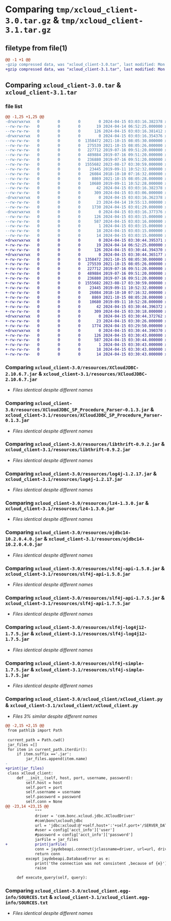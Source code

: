 # Comparing `tmp/xcloud_client-3.0.tar.gz` & `tmp/xcloud_client-3.1.tar.gz`

## filetype from file(1)

```diff
@@ -1 +1 @@
-gzip compressed data, was "xcloud_client-3.0.tar", last modified: Mon Apr 15 03:03:16 2024, max compression
+gzip compressed data, was "xcloud_client-3.1.tar", last modified: Mon Apr 15 03:30:44 2024, max compression
```

## Comparing `xcloud_client-3.0.tar` & `xcloud_client-3.1.tar`

### file list

```diff
@@ -1,25 +1,25 @@
-drwxrwxrwx   0        0        0        0 2024-04-15 03:03:16.382378 xcloud_client-3.0/
--rw-rw-rw-   0        0        0       19 2024-04-14 06:52:25.000000 xcloud_client-3.0/MANIFEST.in
--rw-rw-rw-   0        0        0      126 2024-04-15 03:03:16.381412 xcloud_client-3.0/PKG-INFO
-drwxrwxrwx   0        0        0        0 2024-04-15 03:03:16.354376 xcloud_client-3.0/resources/
--rw-rw-rw-   0        0        0  1358472 2021-10-15 08:05:30.000000 xcloud_client-3.0/resources/XCloudJDBC-2.10.6.7.jar
--rw-rw-rw-   0        0        0   275539 2021-10-15 08:05:26.000000 xcloud_client-3.0/resources/XCloudJDBC_SP_Procedure_Parser-0.1.3.jar
--rw-rw-rw-   0        0        0   227712 2019-07-16 09:51:20.000000 xcloud_client-3.0/resources/libthrift-0.9.2.jar
--rw-rw-rw-   0        0        0   489884 2019-07-16 09:51:20.000000 xcloud_client-3.0/resources/log4j-1.2.17.jar
--rw-rw-rw-   0        0        0   236880 2019-07-16 09:51:20.000000 xcloud_client-3.0/resources/lz4-1.3.0.jar
--rw-rw-rw-   0        0        0  1555682 2023-08-17 03:30:59.000000 xcloud_client-3.0/resources/ojdbc14-10.2.0.4.0.jar
--rw-rw-rw-   0        0        0    23445 2019-09-11 10:52:32.000000 xcloud_client-3.0/resources/slf4j-api-1.5.8.jar
--rw-rw-rw-   0        0        0    26084 2018-10-10 07:16:32.000000 xcloud_client-3.0/resources/slf4j-api-1.7.5.jar
--rw-rw-rw-   0        0        0     8869 2021-10-15 08:05:28.000000 xcloud_client-3.0/resources/slf4j-log4j12-1.7.5.jar
--rw-rw-rw-   0        0        0    10680 2019-09-11 10:52:28.000000 xcloud_client-3.0/resources/slf4j-simple-1.7.5.jar
--rw-rw-rw-   0        0        0       42 2024-04-15 03:03:16.382378 xcloud_client-3.0/setup.cfg
--rw-rw-rw-   0        0        0      309 2024-04-15 03:03:06.000000 xcloud_client-3.0/setup.py
-drwxrwxrwx   0        0        0        0 2024-04-15 03:03:16.362378 xcloud_client-3.0/xcloud_client/
--rw-rw-rw-   0        0        0       23 2024-04-14 19:55:13.000000 xcloud_client-3.0/xcloud_client/__init__.py
--rw-rw-rw-   0        0        0     1730 2024-04-15 03:01:29.000000 xcloud_client-3.0/xcloud_client/xCloud_client.py
-drwxrwxrwx   0        0        0        0 2024-04-15 03:03:16.377376 xcloud_client-3.0/xcloud_client.egg-info/
--rw-rw-rw-   0        0        0      126 2024-04-15 03:03:15.000000 xcloud_client-3.0/xcloud_client.egg-info/PKG-INFO
--rw-rw-rw-   0        0        0      587 2024-04-15 03:03:16.000000 xcloud_client-3.0/xcloud_client.egg-info/SOURCES.txt
--rw-rw-rw-   0        0        0        1 2024-04-15 03:03:15.000000 xcloud_client-3.0/xcloud_client.egg-info/dependency_links.txt
--rw-rw-rw-   0        0        0       18 2024-04-15 03:03:15.000000 xcloud_client-3.0/xcloud_client.egg-info/requires.txt
--rw-rw-rw-   0        0        0       14 2024-04-15 03:03:15.000000 xcloud_client-3.0/xcloud_client.egg-info/top_level.txt
+drwxrwxrwx   0        0        0        0 2024-04-15 03:30:44.395371 xcloud_client-3.1/
+-rw-rw-rw-   0        0        0       19 2024-04-14 06:52:25.000000 xcloud_client-3.1/MANIFEST.in
+-rw-rw-rw-   0        0        0      126 2024-04-15 03:30:44.394370 xcloud_client-3.1/PKG-INFO
+drwxrwxrwx   0        0        0        0 2024-04-15 03:30:44.365177 xcloud_client-3.1/resources/
+-rw-rw-rw-   0        0        0  1358472 2021-10-15 08:05:30.000000 xcloud_client-3.1/resources/XCloudJDBC-2.10.6.7.jar
+-rw-rw-rw-   0        0        0   275539 2021-10-15 08:05:26.000000 xcloud_client-3.1/resources/XCloudJDBC_SP_Procedure_Parser-0.1.3.jar
+-rw-rw-rw-   0        0        0   227712 2019-07-16 09:51:20.000000 xcloud_client-3.1/resources/libthrift-0.9.2.jar
+-rw-rw-rw-   0        0        0   489884 2019-07-16 09:51:20.000000 xcloud_client-3.1/resources/log4j-1.2.17.jar
+-rw-rw-rw-   0        0        0   236880 2019-07-16 09:51:20.000000 xcloud_client-3.1/resources/lz4-1.3.0.jar
+-rw-rw-rw-   0        0        0  1555682 2023-08-17 03:30:59.000000 xcloud_client-3.1/resources/ojdbc14-10.2.0.4.0.jar
+-rw-rw-rw-   0        0        0    23445 2019-09-11 10:52:32.000000 xcloud_client-3.1/resources/slf4j-api-1.5.8.jar
+-rw-rw-rw-   0        0        0    26084 2018-10-10 07:16:32.000000 xcloud_client-3.1/resources/slf4j-api-1.7.5.jar
+-rw-rw-rw-   0        0        0     8869 2021-10-15 08:05:28.000000 xcloud_client-3.1/resources/slf4j-log4j12-1.7.5.jar
+-rw-rw-rw-   0        0        0    10680 2019-09-11 10:52:28.000000 xcloud_client-3.1/resources/slf4j-simple-1.7.5.jar
+-rw-rw-rw-   0        0        0       42 2024-04-15 03:30:44.396372 xcloud_client-3.1/setup.cfg
+-rw-rw-rw-   0        0        0      309 2024-04-15 03:30:18.000000 xcloud_client-3.1/setup.py
+drwxrwxrwx   0        0        0        0 2024-04-15 03:30:44.372762 xcloud_client-3.1/xcloud_client/
+-rw-rw-rw-   0        0        0       23 2024-04-15 03:30:26.000000 xcloud_client-3.1/xcloud_client/__init__.py
+-rw-rw-rw-   0        0        0     1774 2024-04-15 03:29:50.000000 xcloud_client-3.1/xcloud_client/xCloud_client.py
+drwxrwxrwx   0        0        0        0 2024-04-15 03:30:44.390370 xcloud_client-3.1/xcloud_client.egg-info/
+-rw-rw-rw-   0        0        0      126 2024-04-15 03:30:43.000000 xcloud_client-3.1/xcloud_client.egg-info/PKG-INFO
+-rw-rw-rw-   0        0        0      587 2024-04-15 03:30:44.000000 xcloud_client-3.1/xcloud_client.egg-info/SOURCES.txt
+-rw-rw-rw-   0        0        0        1 2024-04-15 03:30:43.000000 xcloud_client-3.1/xcloud_client.egg-info/dependency_links.txt
+-rw-rw-rw-   0        0        0       18 2024-04-15 03:30:43.000000 xcloud_client-3.1/xcloud_client.egg-info/requires.txt
+-rw-rw-rw-   0        0        0       14 2024-04-15 03:30:43.000000 xcloud_client-3.1/xcloud_client.egg-info/top_level.txt
```

### Comparing `xcloud_client-3.0/resources/XCloudJDBC-2.10.6.7.jar` & `xcloud_client-3.1/resources/XCloudJDBC-2.10.6.7.jar`

 * *Files identical despite different names*

### Comparing `xcloud_client-3.0/resources/XCloudJDBC_SP_Procedure_Parser-0.1.3.jar` & `xcloud_client-3.1/resources/XCloudJDBC_SP_Procedure_Parser-0.1.3.jar`

 * *Files identical despite different names*

### Comparing `xcloud_client-3.0/resources/libthrift-0.9.2.jar` & `xcloud_client-3.1/resources/libthrift-0.9.2.jar`

 * *Files identical despite different names*

### Comparing `xcloud_client-3.0/resources/log4j-1.2.17.jar` & `xcloud_client-3.1/resources/log4j-1.2.17.jar`

 * *Files identical despite different names*

### Comparing `xcloud_client-3.0/resources/lz4-1.3.0.jar` & `xcloud_client-3.1/resources/lz4-1.3.0.jar`

 * *Files identical despite different names*

### Comparing `xcloud_client-3.0/resources/ojdbc14-10.2.0.4.0.jar` & `xcloud_client-3.1/resources/ojdbc14-10.2.0.4.0.jar`

 * *Files identical despite different names*

### Comparing `xcloud_client-3.0/resources/slf4j-api-1.5.8.jar` & `xcloud_client-3.1/resources/slf4j-api-1.5.8.jar`

 * *Files identical despite different names*

### Comparing `xcloud_client-3.0/resources/slf4j-api-1.7.5.jar` & `xcloud_client-3.1/resources/slf4j-api-1.7.5.jar`

 * *Files identical despite different names*

### Comparing `xcloud_client-3.0/resources/slf4j-log4j12-1.7.5.jar` & `xcloud_client-3.1/resources/slf4j-log4j12-1.7.5.jar`

 * *Files identical despite different names*

### Comparing `xcloud_client-3.0/resources/slf4j-simple-1.7.5.jar` & `xcloud_client-3.1/resources/slf4j-simple-1.7.5.jar`

 * *Files identical despite different names*

### Comparing `xcloud_client-3.0/xcloud_client/xCloud_client.py` & `xcloud_client-3.1/xcloud_client/xCloud_client.py`

 * *Files 3% similar despite different names*

```diff
@@ -2,15 +2,15 @@
 from pathlib import Path
 
 current_path = Path.cwd()
 jar_files =[]
 for item in current_path.iterdir():
     if item.suffix =='.jar':
         jar_files.append(item.name)
-
+print(jar_files)
 class xCloud_client:
     def __init__(self, host, port, username, password):
         self.host = host
         self.port = port
         self.username = username
         self.password = password
         self.conn = None
@@ -23,14 +23,15 @@
             """
             driver = 'com.bonc.xcloud.jdbc.XCloudDriver'
             #com\bonc\xcloud\jdbc
             url = 'jdbc:xcloud:@'+self.host+':'+self.port+'/SERVER_DATA?connectRetry=3&socketTimeOut=43200000&connectDirect=true&buffMemory=33554432'
             #user = config['acct_info']['user']  
             #password = config['acct_info']['password']
             jarFile = jar_files
+            print(jarFile)
             conn = jaydebeapi.connect(jclassname=driver, url=url, driver_args=[self.username, self.password], jars=jarFile)
             return conn
         except jaydebeapi.DatabaseError as e:
             print('the connection was not consistent ,because of {e}')
             raise
 
     def execute_query(self, query):
```

### Comparing `xcloud_client-3.0/xcloud_client.egg-info/SOURCES.txt` & `xcloud_client-3.1/xcloud_client.egg-info/SOURCES.txt`

 * *Files identical despite different names*


